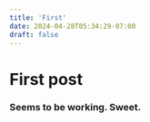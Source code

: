 ```yaml
---
title: 'First'
date: 2024-04-28T05:34:29-07:00
draft: false
---
```

# First post

### Seems to be working. Sweet.

